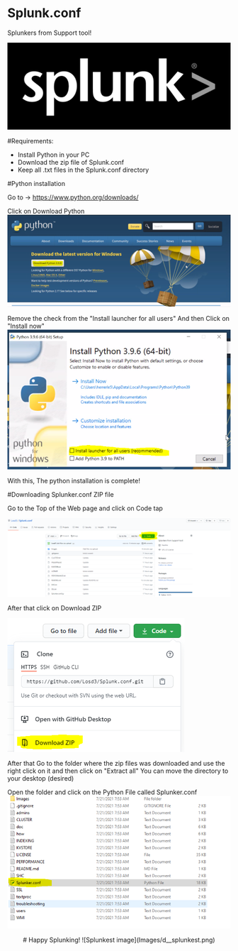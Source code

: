 # Splunk.conf
Splunkers from Support tool! 

![Splunk image logo](Images/logo_splunk_black_high.png)

#Requirements:
- Install Python in your PC 
- Download the zip file of Splunk.conf
- Keep all .txt files in the Splunk.conf directory 

#Python installation 

Go to -> https://www.python.org/downloads/

Click on Download Python 
![Python Steps:1](Images/py1.PNG)

Remove the check from the "Install launcher for all users" And then Click on "Install now" 
![Python Steps:2](Images/py2.PNG)

With this, The python installation is complete! 

#Downloading Splunker.conf ZIP file

Go to the Top of the Web page and click on Code tap

![Zip download:1](Images/zip1.PNG)



After that click on Download ZIP 

![Zip download:2](Images/zip2.PNG)

After that Go to the folder where the zip files was downloaded and use the right click on it and then click on "Extract all"
You can move the directory to your desktop (desired) 

Open the folder and click on the Python File called Splunker.conf
![zip download:3](Images/zip4.PNG)

<p align="center">
# Happy Splunking! 
![Splunkest image](Images/d__splunkest.png)
<p align="center">


